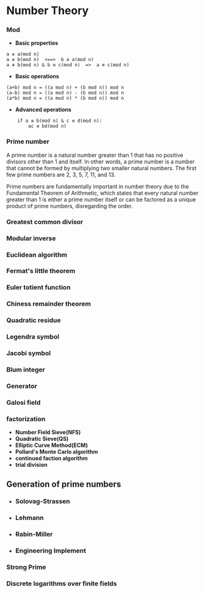# Number Theory

### Mod
- **Basic properties**
```
a ≡ a(mod n)
a ≡ b(mod n)  <==>  b ≡ a(mod n)
a ≡ b(mod n) & b ≡ c(mod n)  =>  a ≡ c(mod n) 
```

- **Basic operations**
```
(a+b) mod n = ((a mod n) + (b mod n)) mod n
(a-b) mod n = ((a mod n) - (b mod n)) mod n
(a*b) mod n = ((a mod n) * (b mod n)) mod n
```

- **Advanced operations**
```
    if a ≡ b(mod n) & c ≡ d(mod n):
        ac ≡ bd(mod n)
```


### Prime number

A prime number is a natural number greater than 1 that has no positive divisors other than 1 and itself. In other words, a prime number is a number that cannot be formed by multiplying two smaller natural numbers. The first few prime numbers are 2, 3, 5, 7, 11, and 13.

Prime numbers are fundamentally important in number theory due to the Fundamental Theorem of Arithmetic, which states that every natural number greater than 1 is either a prime number itself or can be factored as a unique product of prime numbers, disregarding the order.

### Greatest common divisor

### Modular inverse

### Euclidean algorithm

### Fermat's little theorem

### Euler totient function

### Chiness remainder theorem

### Quadratic residue

### Legendra symbol

### Jacobi symbol

### Blum integer

### Generator

### Galosi field

### factorization
- **Number Field Sieve(NFS)**
- **Quadratic Sieve(QS)**
- **Elliptic Curve Method(ECM)**
- **Pollard's Monte Carlo algorithm**
- **continued faction algorithm**
- **trial division**

## Generation of prime numbers

- ### Solovag-Strassen
- ### Lehmann
- ### Rabin-Miller
- ### Engineering Implement

### Strong Prime

### Discrete logarithms over finite fields